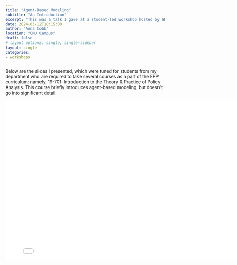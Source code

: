 ```yaml
---
title: "Agent-Based Modeling"
subtitle: "An Introduction"
excerpt: "This was a talk I gave at a student-led workshop hosted by GROW+ (Graduate Organization of Womxn), an organization specific to the department of engineering and public policy (EPP) at Carnegie Mellon. The workshop was focused on exposing other graduate students in the department to methods commonly used in EPP research, like agent-based modeling (my topic), GIS and spatial data analysis, and conducting interviews for qualitative analysis."
date: 2024-03-12T18:15:00
author: "Anna Cobb"
location: "CMU Campus"
draft: false
# layout options: single, single-sidebar
layout: single
categories:
- workshops
---
```

Below are the slides I presented, which were tuned for students from my department who are required to take several courses as a part of the EPP curriculum: namely, 19-701: Introduction to the Theory & Practice of Policy Analysis. This course briefly introduces agent-based modeling, but doesn't go into significant detail.

<embed src="ABM Presentation.pdf" width="800" height="510" 
 type="application/pdf">

